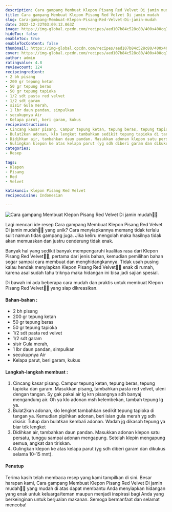 ```yaml
---
description: Cara gampang Membuat Klepon Pisang Red Velvet Di jamin mudah"
title: Cara gampang Membuat Klepon Pisang Red Velvet Di jamin mudah
slug: Cara-gampang-Membuat-Klepon-Pisang-Red-Velvet-Di-jamin-mudah
date: 2022-12-22T03:09:12.063Z
image: https://img-global.cpcdn.com/recipes/aed107b84c528c80/400x400cq70/photo.jpg
hideToc: false
enableToc: true
enableTocContent: false
thumbnail: https://img-global.cpcdn.com/recipes/aed107b84c528c80/400x400cq70/photo.jpg
cover: https://img-global.cpcdn.com/recipes/aed107b84c528c80/400x400cq70/photo.jpg
author: admin
ratingvalue: 4.8
reviewcount: 124
recipeingredient:
- 2 bh pisang
- 200 gr tepung ketan
- 50 gr tepung beras
- 50 gr tepung tapioka
- 1/2 sdt pasta red velvet
- 1/2 sdt garam
- sisir Gula merah,
- 1 lbr daun pandan, simpulkan
- secukupnya Air
- Kelapa parut, beri garam, kukus
recipeinstructions:
- Cincang kasar pisang. Campur tepung ketan, tepung beras, tepung tapioka dan garam. Masukkan pisang, tambahkan pasta red velvet, uleni dengan tangan. Sy gak pakai air lg krn pisangnya sdh banyaj mengandung air. Oh ya klo adonan msh kelembekan, tambah tepung lg ya.
- Bulat2kan adonan, klo lengket tambahkan sedikit tepung tapioka di tangan ya. Kemudian pipihkan adonan, beri isian gula merah yg sdh disisir. Tutup dan bulatkan kembali adonan. Wadah jg dikasoh tepung ya biar tdk lengket
- Didihkan air, tambahkan daun pandan. Masukkan adonan klepon satu persatu, tunggu sampai adonan mengapung. Setelah klepin mengapung semua, angkat dan tiriskan.
- Gulingkan klepon ke atas kelapa parut (yg sdh diberi garam dan dikukus selama 10-15 mnt).
categories:
- Resep

tags:
- Klepon
- Pisang
- Red
- Velvet

katakunci: Klepon Pisang Red Velvet
recipecuisine: Indonesian

---
```


![Cara gampang Membuat Klepon Pisang Red Velvet Di jamin mudah👩‍🍳](https://img-global.cpcdn.com/recipes/aed107b84c528c80/400x400cq70/photo.jpg)

Lagi mencari ide resep Cara gampang Membuat Klepon Pisang Red Velvet Di jamin mudah👩‍🍳 yang unik? Cara menyiapkannya memang tidak terlalu sulit namun tidak gampang juga. Jika keliru mengolah maka hasilnya tidak akan memuaskan dan justru cenderung tidak enak.

Banyak hal yang sedikit banyak mempengaruhi kualitas rasa dari Klepon Pisang Red Velvet👩‍🍳, pertama dari jenis bahan, kemudian pemilihan bahan segar sampai cara membuat dan menghidangkannya. Tidak usah pusing kalau hendak menyiapkan Klepon Pisang Red Velvet👩‍🍳 enak di rumah, karena asal sudah tahu triknya maka hidangan ini bisa jadi sajian spesial.

Di bawah ini ada beberapa cara mudah dan praktis untuk membuat Klepon Pisang Red Velvet👩‍🍳 yang siap dikreasikan.

<!--inarticleads1-->

#### Bahan-bahan :

- 2 bh pisang
- 200 gr tepung ketan
- 50 gr tepung beras
- 50 gr tepung tapioka
- 1/2 sdt pasta red velvet
- 1/2 sdt garam
- sisir Gula merah,
- 1 lbr daun pandan, simpulkan
- secukupnya Air
- Kelapa parut, beri garam, kukus

<!--inarticleads2-->

#### Langkah-langkah membuat :

1. Cincang kasar pisang. Campur tepung ketan, tepung beras, tepung tapioka dan garam. Masukkan pisang, tambahkan pasta red velvet, uleni dengan tangan. Sy gak pakai air lg krn pisangnya sdh banyaj mengandung air. Oh ya klo adonan msh kelembekan, tambah tepung lg ya.
1. Bulat2kan adonan, klo lengket tambahkan sedikit tepung tapioka di tangan ya. Kemudian pipihkan adonan, beri isian gula merah yg sdh disisir. Tutup dan bulatkan kembali adonan. Wadah jg dikasoh tepung ya biar tdk lengket
1. Didihkan air, tambahkan daun pandan. Masukkan adonan klepon satu persatu, tunggu sampai adonan mengapung. Setelah klepin mengapung semua, angkat dan tiriskan.
1. Gulingkan klepon ke atas kelapa parut (yg sdh diberi garam dan dikukus selama 10-15 mnt).

#### Penutup

Terima kasih telah membaca resep yang kami tampilkan di sini. Besar harapan kami, Cara gampang Membuat Klepon Pisang Red Velvet Di jamin mudah👩‍🍳 yang mudah di atas dapat membantu Anda menyiapkan hidangan yang enak untuk keluarga/teman maupun menjadi inspirasi bagi Anda yang berkeinginan untuk berjualan makanan. Semoga bermanfaat dan selamat mencoba!